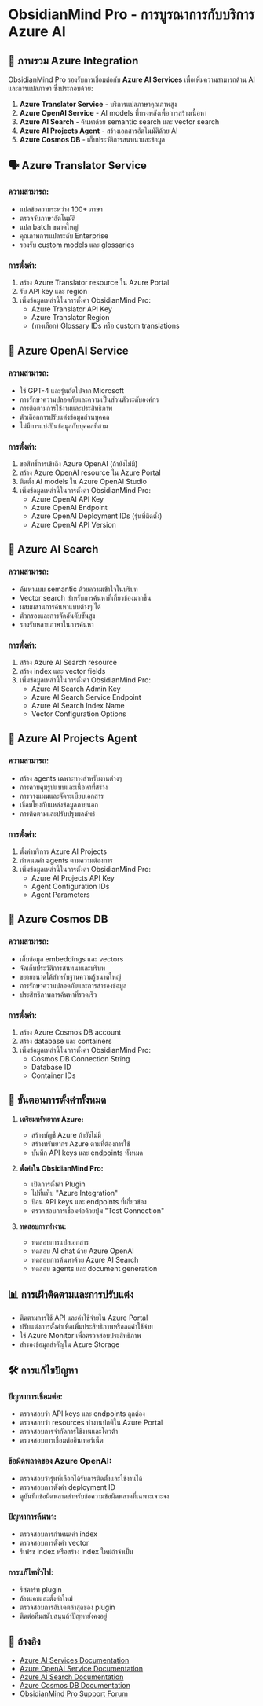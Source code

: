 # ObsidianMind Pro - การบูรณาการกับบริการ Azure AI

## 🔵 **ภาพรวม Azure Integration**

ObsidianMind Pro รองรับการเชื่อมต่อกับ **Azure AI Services** เพื่อเพิ่มความสามารถด้าน AI และการแปลภาษา ซึ่งประกอบด้วย:

1. **Azure Translator Service** - บริการแปลภาษาคุณภาพสูง
2. **Azure OpenAI Service** - AI models ที่ทรงพลังเพื่อการสร้างเนื้อหา
3. **Azure AI Search** - ค้นหาด้วย semantic search และ vector search
4. **Azure AI Projects Agent** - สร้างเอกสารอัตโนมัติด้วย AI
5. **Azure Cosmos DB** - เก็บประวัติการสนทนาและข้อมูล

## 🗣️ **Azure Translator Service**

### **ความสามารถ:**
- แปลข้อความระหว่าง 100+ ภาษา
- ตรวจจับภาษาอัตโนมัติ
- แปล batch ขนาดใหญ่
- คุณภาพการแปลระดับ Enterprise
- รองรับ custom models และ glossaries

### **การตั้งค่า:**
1. สร้าง Azure Translator resource ใน Azure Portal
2. รับ API key และ region
3. เพิ่มข้อมูลเหล่านี้ในการตั้งค่า ObsidianMind Pro:
   - Azure Translator API Key
   - Azure Translator Region
   - (ทางเลือก) Glossary IDs หรือ custom translations

## 🧠 **Azure OpenAI Service**

### **ความสามารถ:**
- ใช้ GPT-4 และรุ่นถัดไปจาก Microsoft
- การรักษาความปลอดภัยและความเป็นส่วนตัวระดับองค์กร
- การติดตามการใช้งานและประสิทธิภาพ
- ตัวเลือกการปรับแต่งข้อมูลส่วนบุคคล
- ไม่มีการแบ่งปันข้อมูลกับบุคคลที่สาม

### **การตั้งค่า:**
1. ขอสิทธิ์การเข้าถึง Azure OpenAI (ถ้ายังไม่มี)
2. สร้าง Azure OpenAI resource ใน Azure Portal
3. ติดตั้ง AI models ใน Azure OpenAI Studio
4. เพิ่มข้อมูลเหล่านี้ในการตั้งค่า ObsidianMind Pro:
   - Azure OpenAI API Key
   - Azure OpenAI Endpoint
   - Azure OpenAI Deployment IDs (รุ่นที่ติดตั้ง)
   - Azure OpenAI API Version

## 🔎 **Azure AI Search**

### **ความสามารถ:**
- ค้นหาแบบ semantic ด้วยความเข้าใจในบริบท
- Vector search สำหรับการค้นหาที่เกี่ยวข้องมากขึ้น
- ผสมผสานการค้นหาแบบต่างๆ ได้
- ตัวกรองและการจัดอันดับขั้นสูง
- รองรับหลายภาษาในการค้นหา

### **การตั้งค่า:**
1. สร้าง Azure AI Search resource
2. สร้าง index และ vector fields
3. เพิ่มข้อมูลเหล่านี้ในการตั้งค่า ObsidianMind Pro:
   - Azure AI Search Admin Key
   - Azure AI Search Service Endpoint
   - Azure AI Search Index Name
   - Vector Configuration Options

## 🤖 **Azure AI Projects Agent**

### **ความสามารถ:**
- สร้าง agents เฉพาะทางสำหรับงานต่างๆ
- การควบคุมรูปแบบและเนื้อหาที่สร้าง
- การวางแผนและจัดระเบียบเอกสาร
- เชื่อมโยงกับแหล่งข้อมูลภายนอก
- การติดตามและปรับปรุงผลลัพธ์

### **การตั้งค่า:**
1. ตั้งค่าบริการ Azure AI Projects
2. กำหนดค่า agents ตามความต้องการ
3. เพิ่มข้อมูลเหล่านี้ในการตั้งค่า ObsidianMind Pro:
   - Azure AI Projects API Key
   - Agent Configuration IDs
   - Agent Parameters

## 💾 **Azure Cosmos DB**

### **ความสามารถ:**
- เก็บข้อมูล embeddings และ vectors
- จัดเก็บประวัติการสนทนาและบริบท
- ขยายขนาดได้สำหรับฐานความรู้ขนาดใหญ่
- การรักษาความปลอดภัยและการสำรองข้อมูล
- ประสิทธิภาพการค้นหาที่รวดเร็ว

### **การตั้งค่า:**
1. สร้าง Azure Cosmos DB account
2. สร้าง database และ containers
3. เพิ่มข้อมูลเหล่านี้ในการตั้งค่า ObsidianMind Pro:
   - Cosmos DB Connection String
   - Database ID
   - Container IDs

## 🔄 **ขั้นตอนการตั้งค่าทั้งหมด**

1. **เตรียมทรัพยากร Azure:**
   - สร้างบัญชี Azure ถ้ายังไม่มี
   - สร้างทรัพยากร Azure ตามที่ต้องการใช้
   - บันทึก API keys และ endpoints ทั้งหมด

2. **ตั้งค่าใน ObsidianMind Pro:**
   - เปิดการตั้งค่า Plugin
   - ไปที่แท็บ "Azure Integration"
   - ป้อน API keys และ endpoints ที่เกี่ยวข้อง
   - ตรวจสอบการเชื่อมต่อด้วยปุ่ม "Test Connection"

3. **ทดสอบการทำงาน:**
   - ทดสอบการแปลเอกสาร
   - ทดสอบ AI chat ด้วย Azure OpenAI
   - ทดสอบการค้นหาด้วย Azure AI Search
   - ทดสอบ agents และ document generation

## 📊 **การเฝ้าติดตามและการปรับแต่ง**

- ติดตามการใช้ API และค่าใช้จ่ายใน Azure Portal
- ปรับแต่งการตั้งค่าเพื่อเพิ่มประสิทธิภาพหรือลดค่าใช้จ่าย
- ใช้ Azure Monitor เพื่อตรวจสอบประสิทธิภาพ
- สำรองข้อมูลสำคัญใน Azure Storage

## 🛠️ **การแก้ไขปัญหา**

### ปัญหาการเชื่อมต่อ:
- ตรวจสอบว่า API keys และ endpoints ถูกต้อง
- ตรวจสอบว่า resources ทำงานปกติใน Azure Portal
- ตรวจสอบการจำกัดการใช้งานและโควต้า
- ตรวจสอบการเชื่อมต่ออินเทอร์เน็ต

### ข้อผิดพลาดของ Azure OpenAI:
- ตรวจสอบว่ารุ่นที่เลือกได้รับการติดตั้งและใช้งานได้
- ตรวจสอบการตั้งค่า deployment ID
- ดูบันทึกข้อผิดพลาดสำหรับข้อความข้อผิดพลาดที่เฉพาะเจาะจง

### ปัญหาการค้นหา:
- ตรวจสอบการกำหนดค่า index
- ตรวจสอบการตั้งค่า vector
- รีเฟรช index หรือสร้าง index ใหม่ถ้าจำเป็น

### การแก้ไขทั่วไป:
- รีสตาร์ท plugin
- ล้างแคชและตั้งค่าใหม่
- ตรวจสอบการอัปเดตล่าสุดของ plugin
- ติดต่อทีมสนับสนุนถ้าปัญหายังคงอยู่

## 📜 **อ้างอิง**

- [Azure AI Services Documentation](https://docs.microsoft.com/azure/ai-services/)
- [Azure OpenAI Service Documentation](https://docs.microsoft.com/azure/cognitive-services/openai/)
- [Azure AI Search Documentation](https://docs.microsoft.com/azure/search/)
- [Azure Cosmos DB Documentation](https://docs.microsoft.com/azure/cosmos-db/)
- [ObsidianMind Pro Support Forum](https://github.com/yourusername/ObsidianMind-Pro/discussions)
